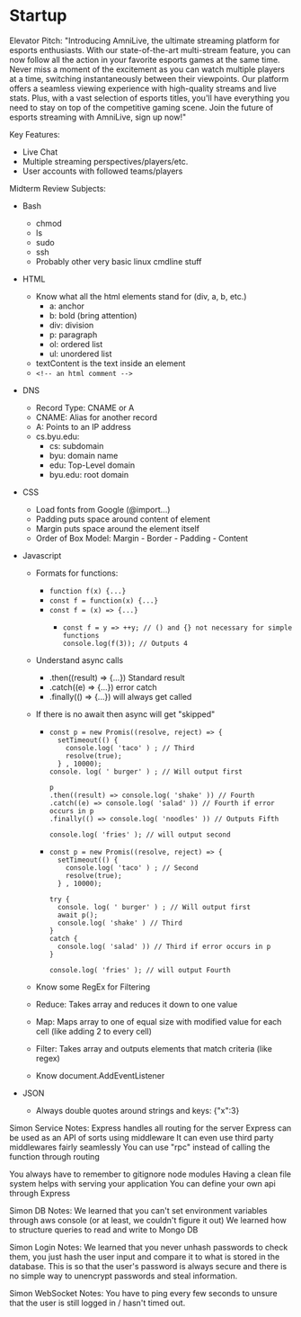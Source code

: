 # Startup

Elevator Pitch:
"Introducing AmniLive, the ultimate streaming platform for esports enthusiasts. With our state-of-the-art multi-stream feature, you can now follow all the action in your favorite esports games at the same time. Never miss a moment of the excitement as you can watch multiple players at a time, switching instantaneously between their viewpoints. Our platform offers a seamless viewing experience with high-quality streams and live stats. Plus, with a vast selection of esports titles, you'll have everything you need to stay on top of the competitive gaming scene. Join the future of esports streaming with AmniLive, sign up now!"

Key Features:

- Live Chat
- Multiple streaming perspectives/players/etc.
- User accounts with followed teams/players


Midterm Review Subjects:
- Bash
  - chmod
  - ls
  - sudo
  - ssh
  - Probably other very basic linux cmdline stuff
- HTML
  - Know what all the html elements stand for (div, a, b, etc.)
    - a: anchor
    - b: bold (bring attention)
    - div: division
    - p: paragraph
    - ol: ordered list
    - ul: unordered list
  - textContent is the text inside an element
  - ```<!-- an html comment -->```
- DNS
  - Record Type: CNAME or A
  - CNAME: Alias for another record
  - A: Points to an IP address
  - cs.byu.edu:
    - cs: subdomain
    - byu: domain name
    - edu: Top-Level domain
    - byu.edu: root domain
- CSS
  - Load fonts from Google (@import...)
  - Padding puts space around content of element
  - Margin puts space around the element itself
  - Order of Box Model: Margin - Border - Padding - Content
- Javascript
  - Formats for functions:
    - ```function f(x) {...}```
    - ```const f = function(x) {...}```
    - ```const f = (x) => {...}```
      - ```
        const f = y => ++y; // () and {} not necessary for simple functions
        console.log(f(3)); // Outputs 4
        ```
  - Understand async calls
    - .then((result) => {...}) Standard result
    - .catch((e) => {...}) error catch
    - .finally(() => {...}) will always get called
  - If there is no await then async will get "skipped"
    - ```
      const p = new Promis((resolve, reject) => {
        setTimeout(() {
          console.log( 'taco' ) ; // Third
          resolve(true);
        } , 10000);
      console. log( ' burger' ) ; // Will output first
      
      p
      .then((result) => console.log( 'shake' )) // Fourth
      .catch((e) => console.log( 'salad' )) // Fourth if error occurs in p
      .finally(() => console.log( 'noodles' )) // Outputs Fifth
      
      console.log( 'fries' ); // will output second
      ```
      
    - ```
      const p = new Promis((resolve, reject) => {
        setTimeout(() {
          console.log( 'taco' ) ; // Second
          resolve(true);
        } , 10000);
      
      try {
        console. log( ' burger' ) ; // Will output first
        await p();
        console.log( 'shake' ) // Third
      }
      catch {
        console.log( 'salad' )) // Third if error occurs in p
      }      
      
      console.log( 'fries' ); // will output Fourth
      ```
      
  - Know some RegEx for Filtering
  - Reduce: Takes array and reduces it down to one value
  - Map: Maps array to one of equal size with modified value for each cell (like adding 2 to every cell)
  - Filter: Takes array and outputs elements that match criteria (like regex)
  - Know document.AddEventListener
  
- JSON
  - Always double quotes around strings and keys: {"x":3}



Simon Service Notes:
  Express handles all routing for the server
  Express can be used as an API of sorts using middleware
  It can even use third party middlewares fairly seamlessly
  You can use "rpc" instead of calling the function through routing
  
You always have to remember to gitignore node modules
Having a clean file system helps with serving your application
You can define your own api through Express



Simon DB Notes:
We learned that you can't set environment variables through aws console (or at least, we couldn't figure it out)
We learned how to structure queries to read and write to Mongo DB

Simon Login Notes:
We learned that you never unhash passwords to check them, you just hash the user input and compare it to what is stored in the database.
This is so that the user's password is always secure and there is no simple way to unencrypt passwords and steal information.

Simon WebSocket Notes:
You have to ping every few seconds to unsure that the user is still logged in / hasn't timed out.

